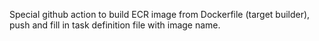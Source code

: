 Special github action to build ECR image from Dockerfile (target builder), push and fill in task definition file with image name.

